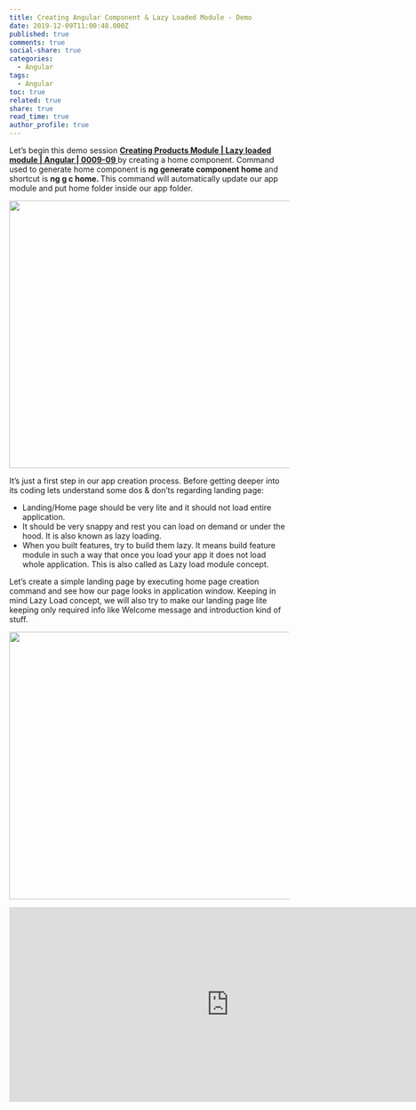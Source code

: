 ```yaml
---
title: Creating Angular Component & Lazy Loaded Module - Demo
date: 2019-12-09T11:00:48.000Z
published: true
comments: true
social-share: true
categories:
  - Angular
tags:
  - Angular
toc: true
related: true
share: true
read_time: true
author_profile: true
---
```


<p>Let’s begin this demo session <a href="https://www.youtube.com/watch?v=emlJbYT7MbY&amp;list=PLZed_adPqIJrl9pwlERGhU-RCNOtKqvyD&amp;index=10&amp;t=0s" target="_blank" rel="noopener noreferrer"><strong>Creating Products Module | Lazy loaded module | Angular | 0009-09 </strong></a>by creating a home component. Command used to generate home component is <strong>ng generate component home </strong>and shortcut is <strong>ng g c home. </strong>This command will automatically update our app module and put home folder inside our app folder.</p>
<p><img class="alignnone size-full wp-image-2830" src="{{ site.baseurl }}/assets/2019/12/LM1.png" alt="" width="852" height="481" /></p>
<p>It’s just a first step in our app creation process. Before getting deeper into its coding lets understand some dos &amp; don’ts regarding landing page:</p>
<ul>
<li>Landing/Home page should be very lite and it should not load entire application.</li>
<li>It should be very snappy and rest you can load on demand or under the hood. It is also known as lazy loading.</li>
<li>When you built features, try to build them lazy. It means build feature module in such a way that once you load your app it does not load whole application. This is also called as Lazy load module concept.</li>
</ul>
<p>Let’s create a simple landing page by executing home page creation command and see how our page looks in application window. Keeping in mind Lazy Load concept, we will also try to make our landing page lite keeping only required info like Welcome message and introduction kind of stuff.</p>
<p><img class="alignnone size-full wp-image-2829" src="{{ site.baseurl }}/assets/2019/12/LM2.png" alt="" width="855" height="481" /></p>
<p><iframe src="https://www.youtube.com/embed/emlJbYT7MbY" width="790" height="350" frameborder="0" allowfullscreen="allowfullscreen"><span data-mce-type="bookmark" style="display: inline-block; width: 0px; overflow: hidden; line-height: 0;" class="mce_SELRES_start">﻿</span></iframe></p>
